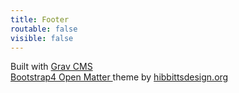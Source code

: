```yaml
---
title: Footer
routable: false
visible: false
---
```


Built with [Grav CMS](http://getgrav.org)  
[Bootstrap4 Open Matter ](https://github.com/hibbitts-design/grav-theme-bootstrap4-open-matter) theme by [hibbittsdesign.org](http://hibbittsdesign.org)  
